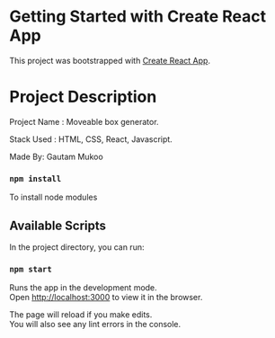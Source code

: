 # Getting Started with Create React App

This project was bootstrapped with [Create React App](https://github.com/facebook/create-react-app).

# Project Description

Project Name : Moveable box generator.

Stack Used : HTML, CSS, React, Javascript.

Made By: Gautam Mukoo


### `npm install`

To install node modules

## Available Scripts

In the project directory, you can run:

### `npm start`

Runs the app in the development mode.\
Open [http://localhost:3000](http://localhost:3000) to view it in the browser.

The page will reload if you make edits.\
You will also see any lint errors in the console.

